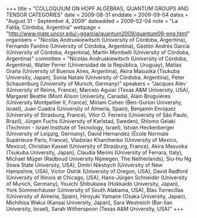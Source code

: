+++
title = "COLLOQUIUM ON HOPF ALGEBRAS, QUANTUM GROUPS AND TENSOR CATEGORIES"
date = 2009-08-31
enddate = 2009-09-04
dates = "August 31 - September 4, 2009"
dateadded = 2009-02-04
note = "La Falda, Córdoba, Argentina"
webpage = "http://www.mate.uncor.edu/~ggarcia/quantum2009/quantum09-eng.html"
organisers = "Nicolás Andruskiewitsch (University of Córdoba, Argentina), Fernando Fantino (University of Córdoba, Argentina), Gastón Andrés García (University of Córdoba, Argentina), Martín Mombelli (University of Córdoba, Argentina)"
committee = "Nicolás Andruskiewitsch (University of Córdoba, Argentina), Walter Ferrer (Universidad de la República, Uruguay), Matías Graña (University of Buenos Aires, Argentina), Akira Masuoka (Tsukuba University, Japan), Sonia Natale (University of Córdoba, Argentina), Peter Schauenburg (University of Munich, Germany)"
speakers = "Jacques Alev (University of Reims, France), Marcelo Aguiar (Texas A&M University, USA), Margaret Beattie (Mont Alison University, Canada), Alain Bruguières (University Montpellier II, France), Miriam Cohen (Ben-Gurion University, Israel), Juan Cuadra (University of Almería, Spain), Benjamin Enriquez (University of Strasburg, France), Vitor O. Ferreira (University of São Paulo, Brazil), Jürgen Fuchs (University of Karlstad, Sweden), Shlomo Gelaki (Technion - Israel Institute of Tecnology, Israel), Istvan Heckenberger (University of Leipzig, Germany), David Hernandez (École Normale Supérieure Paris, France), Vladislav Kharchenko (University of Mexico, Mexico), Christian Kassel (University of Strasburg, France), Akira Masuoka (Tsukuba University, Japan), Claudia Menini (University of Ferrara, Italy), Michael Müger (Radboud University Nijmegen, The Netherlands), Siu-Hu Ng (Iowa State University, USA), Dmitri Nikshych (University of New Hampshire, USA), Victor Ostrik (University of Oregon, USA), David Radford (University of Illinois at Chicago, USA), Hans-Jürgen Schneider (University of Munich, Germany), Youichi Shibukawa (Hokkaido University, Japan), York Sommerhäuser (University of South Alabama, USA), Blas Torrecillas (University of Almería, Spain), Hiroyuki Yamane (Osaka University, Japan), Michihisa Wakui (Kansai University, Japan), Sara Westreich (Bar-Ilan University, Israel), Sarah Witherspoon (Texas A&M University, USA)"
+++
